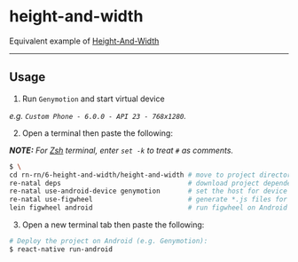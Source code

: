 height-and-width
================

Equivalent example of [Height-And-Width]

-------------------------------------------------------------------------------

Usage
-----

1. Run `Genymotion` and start virtual device

  _e.g. `Custom Phone - 6.0.0 - API 23 - 768x1280`._

2. Open a terminal then paste the following:

  _**NOTE:** For [Zsh] terminal, enter `set -k` to treat `#` as comments._

  ``` bash
  $ \
  cd rn-rn/6-height-and-width/height-and-width # move to project directory
  re-natal deps                                # download project dependencies
  re-natal use-android-device genymotion       # set the host for device type
  re-natal use-figwheel                        # generate *.js files for figwheel
  lein figwheel android                        # run figwheel on Android device (e.g. Genymotion)
  ```

3. Open a new terminal tab then paste the following:

  ``` bash
  # Deploy the project on Android (e.g. Genymotion):
  $ react-native run-android
  ```

[Height-And-Width]: https://facebook.github.io/react-native/docs/height-and-width.html
[Zsh]: http://www.zsh.org

